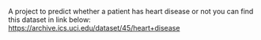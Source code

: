 A project to predict whether a patient has heart disease or not
you can find this dataset in link below:
https://archive.ics.uci.edu/dataset/45/heart+disease
